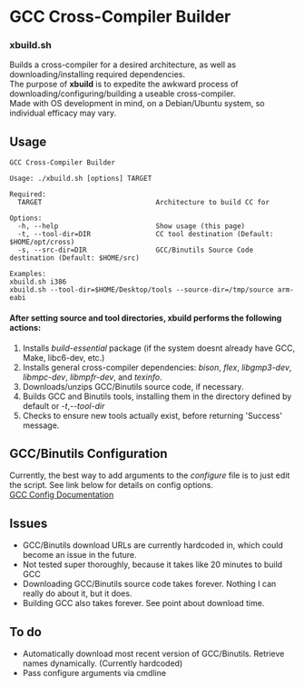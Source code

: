 # GCC Cross-Compiler Builder
### xbuild.sh
Builds a cross-compiler for a desired architecture, as well as downloading/installing required dependencies. <br/> The purpose of **xbuild** is to expedite the awkward process of downloading/configuring/building a useable cross-compiler. <br/>
Made with OS development in mind, on a Debian/Ubuntu system, so individual efficacy may vary.
## Usage
```
GCC Cross-Compiler Builder 

Usage: ./xbuild.sh [options] TARGET

Required:
  TARGET                            Architecture to build CC for

Options:
  -h, --help                        Show usage (this page)
  -t, --tool-dir=DIR                CC tool destination (Default: $HOME/opt/cross)
  -s, --src-dir=DIR                 GCC/Binutils Source Code destination (Default: $HOME/src)

Examples:
xbuild.sh i386
xbuild.sh --tool-dir=$HOME/Desktop/tools --source-dir=/tmp/source arm-eabi
```
#### After setting source and tool directories, **xbuild** performs the following actions:
1. Installs *build-essential* package (if the system doesnt already have GCC, Make, libc6-dev, etc.)
2. Installs general cross-compiler dependencies: *bison*, *flex*, *libgmp3-dev*, *libmpc-dev*, *libmpfr-dev*, and *texinfo*.
3. Downloads/unzips GCC/Binutils source code, if necessary.
4. Builds GCC and Binutils tools, installing them in the directory defined by default or *-t*,*--tool-dir*
5. Checks to ensure new tools actually exist, before returning 'Success' message.
## GCC/Binutils Configuration
Currently, the best way to add arguments to the *configure* file is to just edit the script. See link below for details on config options.<br/>
[GCC Config Documentation](https://gcc.gnu.org/install/configure.html)<br/>
## Issues
- GCC/Binutils download URLs are currently hardcoded in, which could become an issue in the future.
- Not tested super thoroughly, because it takes like 20 minutes to build GCC
- Downloading GCC/Binutils source code takes forever. Nothing I can really do about it, but it does.
- Building GCC also takes forever. See point about download time.
 ## To do
- Automatically download most recent version of GCC/Binutils. Retrieve names dynamically. (Currently hardcoded)
- Pass configure arguments via cmdline
